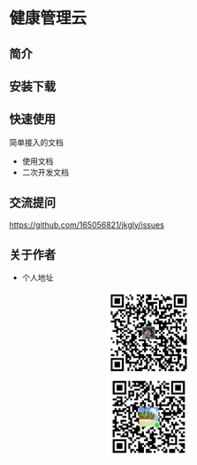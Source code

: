 # 健康管理云

## 简介



## 安装下载





## 快速使用
简单接入的文档

- 使用文档
- 二次开发文档


## 交流提问
https://github.com/165056821/jkgly/issues


## 关于作者
- 个人地址


<div align=center><img width="150" height="150" src="https://github.com/165056821/jkgly/blob/master/images/donate_alipay.png"/></div>
<div align=center><img width="150" height="150" src="https://github.com/165056821/jkgly/blob/master/images/donate_weixin.png"/></div>


